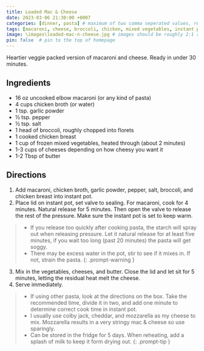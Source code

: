 ```yaml
---
title: Loaded Mac & Cheese
date: 2023-03-06 21:30:00 +0007 
categories: [dinner, pasta] # maximum of two comma seperated values, recipes are organized in folders based on the category
tags: [macaroni, cheese, broccoli, chicken, mixed vegetables, instant pot, 30 minute meal]     # tags should always be lowercase
image: \images\loaded-mac-n-cheese.jpg # images should be roughly 2:1 ratio
pin: false  # pin to the top of homepage
---
```


Heartier veggie packed version of macaroni and cheese. Ready in under 30 minutes.

## Ingredients

* 16 oz uncooked elbow macaroni (or any kind of pasta)
* 4 cups chicken broth (or water)
* 1 tsp. garlic powder
* &frac12; tsp. pepper
* &frac12; tsp. salt
* 1 head of broccoli, roughly chopped into florets
* 1 cooked chicken breast
* 1 cup of frozen mixed vegetables, heated through (about 2 minutes)
* 1-3 cups of cheeses depending on how cheesy you want it
* 1-2 Tbsp of butter


## Directions

1. Add macaroni, chicken broth, garlic powder, pepper, salt, broccoli, and chicken breast into instant pot.
2. Place lid on instant pot, set valve to sealing. For macaroni, cook for 4 minutes. Natural release for 5 minutes. Then open the valve to release the rest of the pressure. Make sure the instant pot is set to keep warm. 

> * If you release too quickly after cooking pasta, the starch will spray out when releasing pressure. Let it natural release for at least five minutes, if you wait too long (past 20 minutes) the pasta will get soggy.
> * There may be excess water in the pot, stir to see if it mixes in. If not, strain the pasta.
{: .prompt-warning }

3. Mix in the vegetables, cheeses, and butter. Close the lid and let sit for 5 minutes, letting the residual heat melt the cheese.
4. Serve immediately.

> * If using other pasta, look at the directions on the box. Take the recommended time, divide it in two, and add one minute to determine correct cook time in instant pot.
> * I usually use colby jack, cheddar, and mozzarella as my cheese to mix. Mozzarella results in a very stringy mac & cheese so use sparingly.
> * Can be stored in the fridge for 5 days. When reheating, add a splash of milk to keep it form drying out.
{: .prompt-tip }



